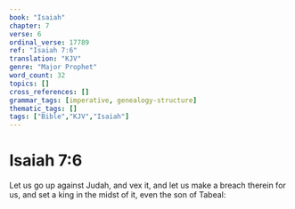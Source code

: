 ```yaml
---
book: "Isaiah"
chapter: 7
verse: 6
ordinal_verse: 17789
ref: "Isaiah 7:6"
translation: "KJV"
genre: "Major Prophet"
word_count: 32
topics: []
cross_references: []
grammar_tags: [imperative, genealogy-structure]
thematic_tags: []
tags: ["Bible","KJV","Isaiah"]
---
```


# Isaiah 7:6

Let us go up against Judah, and vex it, and let us make a breach therein for us, and set a king in the midst of it, even the son of Tabeal:
